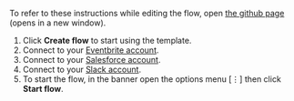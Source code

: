 To refer to these instructions while editing the flow, open [the github page](https://github.com/ot4i/app-connect-templates/blob/master/resources/markdown/Creating%20targeted%20contact%20lists%20based%20on%20unconverted%20leads%20and%20geography_instructions.md) (opens in a new window).

1. Click **Create flow** to start using the template.
1. Connect to your [Eventbrite account](https://developer.ibm.com/integration/docs/app-connect/how-to-guides-for-apps/use-ibm-app-connect-eventbrite/).
1. Connect to your [Salesforce account](https://developer.ibm.com/integration/docs/app-connect/how-to-guides-for-apps/use-ibm-app-connect-salesforce/).
1. Connect to your [Slack account](https://developer.ibm.com/integration/docs/app-connect/how-to-guides-for-apps/use-ibm-app-connect-slack/).
1. To start the flow, in the banner open the options menu [&#8942;] then click **Start flow**.
